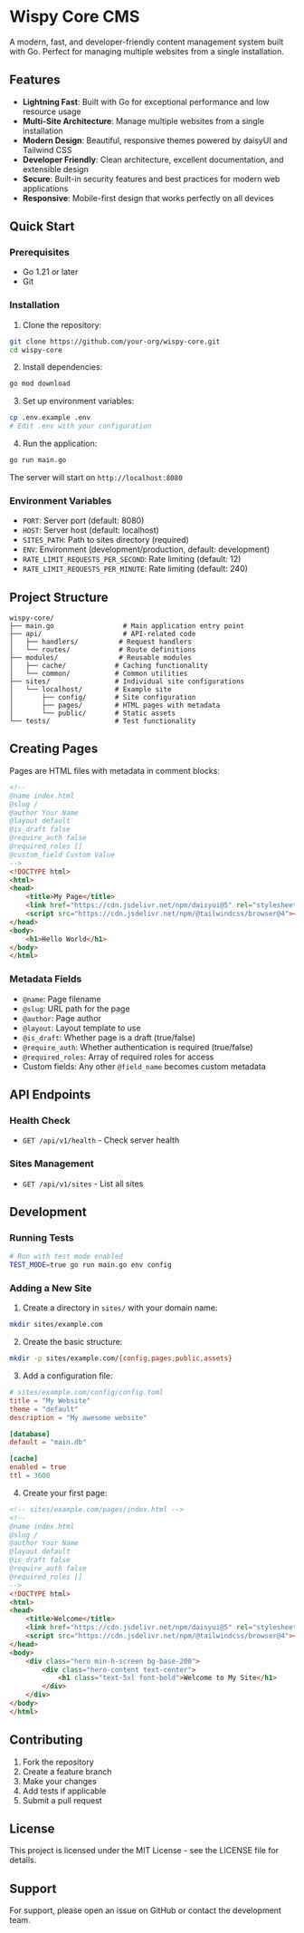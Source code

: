 # Wispy Core CMS

A modern, fast, and developer-friendly content management system built with Go. Perfect for managing multiple websites from a single installation.

## Features

- **Lightning Fast**: Built with Go for exceptional performance and low resource usage
- **Multi-Site Architecture**: Manage multiple websites from a single installation
- **Modern Design**: Beautiful, responsive themes powered by daisyUI and Tailwind CSS
- **Developer Friendly**: Clean architecture, excellent documentation, and extensible design
- **Secure**: Built-in security features and best practices for modern web applications
- **Responsive**: Mobile-first design that works perfectly on all devices

## Quick Start

### Prerequisites

- Go 1.21 or later
- Git

### Installation

1. Clone the repository:
```bash
git clone https://github.com/your-org/wispy-core.git
cd wispy-core
```

2. Install dependencies:
```bash
go mod download
```

3. Set up environment variables:
```bash
cp .env.example .env
# Edit .env with your configuration
```

4. Run the application:
```bash
go run main.go
```

The server will start on `http://localhost:8080`

### Environment Variables

- `PORT`: Server port (default: 8080)
- `HOST`: Server host (default: localhost)
- `SITES_PATH`: Path to sites directory (required)
- `ENV`: Environment (development/production, default: development)
- `RATE_LIMIT_REQUESTS_PER_SECOND`: Rate limiting (default: 12)
- `RATE_LIMIT_REQUESTS_PER_MINUTE`: Rate limiting (default: 240)

## Project Structure

```
wispy-core/
├── main.go                 # Main application entry point
├── api/                    # API-related code
│   ├── handlers/          # Request handlers
│   └── routes/            # Route definitions
├── modules/               # Reusable modules
│   ├── cache/            # Caching functionality
│   └── common/           # Common utilities
├── sites/                # Individual site configurations
│   └── localhost/        # Example site
│       ├── config/       # Site configuration
│       ├── pages/        # HTML pages with metadata
│       └── public/       # Static assets
└── tests/                # Test functionality
```

## Creating Pages

Pages are HTML files with metadata in comment blocks:

```html
<!--
@name index.html
@slug /
@author Your Name
@layout default
@is_draft false
@require_auth false
@required_roles []
@custom_field Custom Value
-->
<!DOCTYPE html>
<html>
<head>
    <title>My Page</title>
    <link href="https://cdn.jsdelivr.net/npm/daisyui@5" rel="stylesheet" type="text/css" />
    <script src="https://cdn.jsdelivr.net/npm/@tailwindcss/browser@4"></script>
</head>
<body>
    <h1>Hello World</h1>
</body>
</html>
```

### Metadata Fields

- `@name`: Page filename
- `@slug`: URL path for the page
- `@author`: Page author
- `@layout`: Layout template to use
- `@is_draft`: Whether page is a draft (true/false)
- `@require_auth`: Whether authentication is required (true/false)
- `@required_roles`: Array of required roles for access
- Custom fields: Any other `@field_name` becomes custom metadata

## API Endpoints

### Health Check
- `GET /api/v1/health` - Check server health

### Sites Management
- `GET /api/v1/sites` - List all sites

## Development

### Running Tests
```bash
# Run with test mode enabled
TEST_MODE=true go run main.go env config
```

### Adding a New Site

1. Create a directory in `sites/` with your domain name:
```bash
mkdir sites/example.com
```

2. Create the basic structure:
```bash
mkdir -p sites/example.com/{config,pages,public,assets}
```

3. Add a configuration file:
```toml
# sites/example.com/config/config.toml
title = "My Website"
theme = "default"
description = "My awesome website"

[database]
default = "main.db"

[cache]
enabled = true
ttl = 3600
```

4. Create your first page:
```html
<!-- sites/example.com/pages/index.html -->
<!--
@name index.html
@slug /
@author Your Name
@layout default
@is_draft false
@require_auth false
@required_roles []
-->
<!DOCTYPE html>
<html>
<head>
    <title>Welcome</title>
    <link href="https://cdn.jsdelivr.net/npm/daisyui@5" rel="stylesheet" type="text/css" />
    <script src="https://cdn.jsdelivr.net/npm/@tailwindcss/browser@4"></script>
</head>
<body>
    <div class="hero min-h-screen bg-base-200">
        <div class="hero-content text-center">
            <h1 class="text-5xl font-bold">Welcome to My Site</h1>
        </div>
    </div>
</body>
</html>
```

## Contributing

1. Fork the repository
2. Create a feature branch
3. Make your changes
4. Add tests if applicable
5. Submit a pull request

## License

This project is licensed under the MIT License - see the LICENSE file for details.

## Support

For support, please open an issue on GitHub or contact the development team.